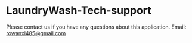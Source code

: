 # LaundryWash-Tech-support
Please contact us if you have any questions about this application. Email: rowanxl485@gmail.com
